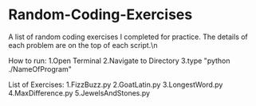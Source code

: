 # Random-Coding-Exercises
A list of random coding exercises I completed for practice. The details of each problem are on the top of each script.\n

How to run:
1.Open Terminal
2.Navigate to Directory
3.type "python ./NameOfProgram"

List of Exercises:
1.FizzBuzz.py
2.GoatLatin.py
3.LongestWord.py
4.MaxDifference.py
5.JewelsAndStones.py
